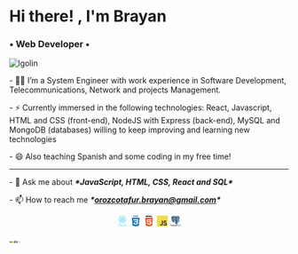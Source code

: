 <h1 *align*="center">Hi there! <img *src*="https://raw.githubusercontent.com/kaueMarques/kaueMarques/master/hi.gif" *width*="30px">, I'm Brayan</h1>

<h3 *align*="center">• Web Developer •</h3>

<p align="left"> <img src="https://komarev.com/ghpvc/?username=lgolin&color=yellow" alt="lgolin" /> </p>




\- 👩‍💻 I’m a System Engineer with work experience in Software Development, Telecommunications, Network and projects Management. 

\- ⚡ Currently immersed in the following technologies: React, Javascript, HTML and CSS (front-end), NodeJS with Express (back-end), MySQL and MongoDB (databases) willing to keep improving and learning new technologies

\- 😄 Also teaching Spanish and some coding in my free time!

_______

\- 💬 Ask me about ***\*JavaScript, HTML, CSS, React and SQL\****

\- 📫 How to reach me ***\*orozcotafur.brayan@gmail.com\****



<p align="center">

<img src="https://raw.githubusercontent.com/devicons/devicon/master/icons/react/react-original-wordmark.svg" alt="react" width="20" height="20"/>

<img src="https://raw.githubusercontent.com/devicons/devicon/master/icons/css3/css3-plain-wordmark.svg" alt="css3"  width="20" height="20"/>

<img src="https://raw.githubusercontent.com/devicons/devicon/master/icons/html5/html5-original-wordmark.svg" alt="html5"  width="20" height="20"/>

<img src="https://raw.githubusercontent.com/devicons/devicon/master/icons/javascript/javascript-original.svg" alt="javascript" width="20" height="20"/>

<img src="https://raw.githubusercontent.com/devicons/devicon/master/icons/postgresql/postgresql-original-wordmark.svg" alt="postgresql" width="20" height="20"/>

<img src="https://raw.githubusercontent.com/devicons/devicon/master/icons/nodejs/nodejs-original-wordmark.svg" alt="nodejs" width="20" height="20"/></p><p align="center">

</p>

